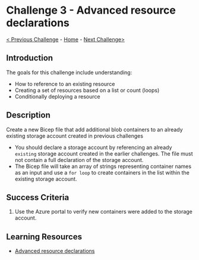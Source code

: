 # Challenge 3 - Advanced resource declarations

[< Previous Challenge](./Bicep-Challenge-02.md) - [Home](../README.md) - [Next Challenge>](./Bicep-Challenge-04.md)

## Introduction

The goals for this challenge include understanding:
 - How to reference to an existing resource
 - Creating a set of resources based on a list or count (loops)
 - Conditionally deploying a resource

## Description
Create a new Bicep file that add additional blob containers to an already existing storage account created in previous challenges
    
+ You should declare a storage account by referencing an already `existing` storage account created in the earlier challenges. The file must not contain a full declaration of the storage account.
+ The Bicep file will take an array of strings representing container names as an input and use a `for loop` to create containers in the list within the existing storage account.

## Success Criteria

1. Use the Azure portal to verify new containers were added to the storage account.

## Learning Resources

- [Advanced resource declarations](https://github.com/Azure/bicep/blob/main/docs/tutorial/05-loops-conditions-existing.md)